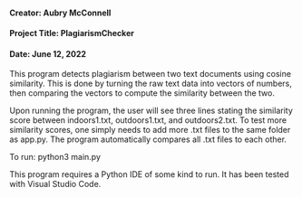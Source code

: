 #### Creator: Aubry McConnell

#### Project Title: PlagiarismChecker

#### Date: June 12, 2022

This program detects plagiarism between two text documents using cosine similarity. This is done by turning the raw text data into vectors of numbers, then comparing the vectors to compute the similarity between the two.

Upon running the program, the user will see three lines stating the similarity score between indoors1.txt, outdoors1.txt, and outdoors2.txt. To test more similarity scores, one simply needs to add more .txt files to the same folder as app.py. The program automatically compares all .txt files to each other.

To run: python3 main.py

This program requires a Python IDE of some kind to run. It has been tested with Visual Studio Code.
